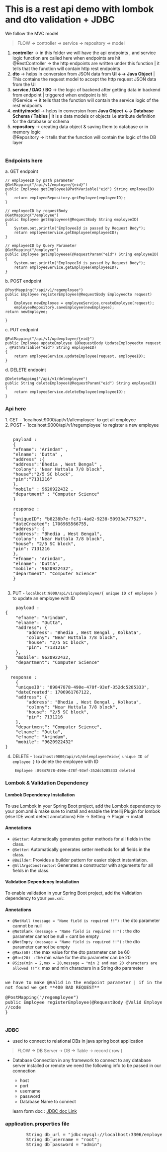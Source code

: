# This is a rest api demo with lombok and dto validation + JDBC
We follow the MVC model
>FLOW  → controller  → service → repository → model


1. **controller** → in this folder we will have the api endpoints , and service logic function are called here
   when endpoints are hit<br/>
   @RestController → the http endpoints are written under this function | it tells that the function
   will contain http rest endpoints
2. **dto** → helps in conversion from JSON data from **UI ←→ Java Object**  | This contains the request model to accept the http request JSON data from the UI <br/>
3. **service / DAO / BO** → the logic of backend after getting data in backend from endpoint | triggered when endpoint is hit <br/>
   @Service → it tells that the function will contain the service logic of the rest endpoints
4. **entity/model** → helps in conversion from **Java Object ←→ Database Schema / Tables** | It is a data models or objects i.e attribute definition for the database or schema <br/>
5. **repository** → creating data object & saving them to  database or in memory logic <br/>
   @Repository → it tells that the function will contain the logic of the DB layer<br/><br/>

### Endpoints here
a. GET endpoint

    // employeeID by path parameter    
    @GetMapping("/api/v1/employee/{eid}")
    public Employee getEmployee(@PathVariable("eid") String employeeID)
    {
        return employeeRepository.getEmployee(employeeID);
    }

    // employeeID by requestBody
    @GetMapping("/employee")
    public Employee getEmployeee(@RequestBody String employeeID)
    {
        System.out.println("EmployeeId is passed by Request Body");
        return employeeService.getEmployee(employeeID);
    }

    // employeeID by Query Parameter
    @GetMapping("/employee")
    public Employee getEmployeeee(@RequestParam("eid") String employeeID)
    {
        System.out.println("EmployeeId is passed by Request Body");
        return employeeService.getEmployee(employeeID);
    }


b. POST endpoint

    @PostMapping("/api/v1/regemployee")                                                
    public Employee registerEmployee(@RequestBody Employeedto request)
    {
        Employee newEmployee = employeeService.createEmployee(request);
        employeeRepository.saveEmployee(newEmployee);
    return newEmployee;

    }

c. PUT endpoint

    @PutMapping("/api/v1/updemployee/{eid}")
    public Employee updateEmployee (@RequestBody UpdateEmployeedto request , @PathVariable("eid") String employeeID)
    {
        return employeeService.updateEmployee(request, employeeID);
    }

d. DELETE endpoint

    @DeleteMapping("/api/v1/delemployee")
    public String deleteEmployee(@RequestParam("eid") String employeeID)
    {
        return employeeService.deleteEmployee(employeeID);
    }

<h3>Api here </h3>
1. GET - `localhost:9000/api/v1/allemployee`  to get all employee  <br/>
2. POST - `localhost:9000/api/v1/regemployee`  to register a new employee <br/>

<pre>
  
   payload :
   {
   "efname": "Arindam" ,
   "elname": "Dutta" ,
   "address" :{
   "address":"Bhedia , West Bengal" ,
   "colony": "Near Huttala 7/8 block",
   "house":"2/5 SC block",
   "pin":"7131216"
   },
   "mobile" : 9620922432 ,
   "department" : "Computer Science"
   }

   response :
   {
   "uniqueID": "b8238b7e-fc71-4ad2-9238-50933a777527",
   "dateCreated": 1706965566755,
   "address": {
   "address": "Bhedia , West Bengal",
   "colony": "Near Huttala 7/8 block",
   "house": "2/5 SC block",
   "pin": 7131216
   },
   "efname": "Arindam",
   "elname": "Dutta",
   "mobile": "9620922432",
   "department": "Computer Science"
   }
  
</pre>

3. PUT - `localhost:9000/api/v1/updemployee/{ unique ID of employee }`  to update an employee with ID

<pre>
    payload :
{
    "efname": "Arindam",
    "elname": "Dutta",
    "address": {
        "address": "Bhedia , West Bengal , Kolkata",
        "colony": "Near Huttala 7/8 block",
        "house": "2/5 SC block",
        "pin": "7131216"
    },
    "mobile": 9620922432,
    "department": "Computer Science"
}

  response :
    {
    "uniqueID": "89847878-490e-478f-93ef-352dc5285333",
    "dateCreated": 1706961767122,
    "address": {
        "address": "Bhedia , West Bengal , Kolkata",
        "colony": "Near Huttala 7/8 block",
        "house": "2/5 SC block",
        "pin": 7131216
    },
    "department": "Computer Science",
    "elname": "Dutta",
    "efname": "Arindam",
    "mobile": "9620922432"
}
</pre>


4. DELETE  -  `localhost:9000/api/v1/delemployee?eid={ unique ID of employee }`  to delete the employee with ID

        Employee :89847878-490e-478f-93ef-352dc5285333 deleted


### Lombok & Validation Dependency

#### Lombok Dependency Installation

To use Lombok in your Spring Boot project, add the Lombok dependency to your pom.xml & make sure to install and enable the Intellij Plugin for lombok (else IDE wont detect annotations)
   File -> Setting -> Plugin -> install

#### Annotations

- `@Getter`: Automatically generates getter methods for all fields in the class.
- `@Setter`: Automatically generates setter methods for all fields in the class.
- `@Builder`: Provides a builder pattern for easier object instantiation.
- `@AllArgsConstructor`: Generates a constructor with arguments for all fields in the class.

#### Validation Dependency Installation

To enable validation in your Spring Boot project, add the Validation dependency to your `pom.xml`:

#### Annotations

- `@NotNull (message = "Name field is required !!")` : the dto parameter cannot be null
- `@NotBlank (message = "Name field is required !!")` : the dto parameter cannot be null + cant be empty
- `@NotEmpty (message = "Name field is required !!")` : the dto parameter cannot be empty
- `@Max(60)` : the max value for the dto parameter can be 60
- `@Min(20) ` : the min value for the dto parameter can be 20
- `@Size(min = 2,max = 20,message = "min 2 and max 20 characters are allowed !!")`:
  max and min characters in a String dto parameter

<pre>

we have to make @Valid in the endpoint parameter | if in the incoming body any of the validation is
not found we get **400 BAD REQUEST**

@PostMapping("/regemployee")
public Employee registerEmployee(@RequestBody @Valid Employeedto request) throws SQLException {
//code 
}

</pre>


### JDBC
- used to connect to relational DBs in java spring boot application
> FLOW → DB Server → DB → Table → record ( row )

- Database Connection in any framework
  to connect to any database server installed or remote we need the following info to be passed in our
  connection
   * host
   * port
   * username
   * password
   * Database Name to connect

  learn form doc  :  [JDBC doc Link](https://docs.google.com/document/d/1oMDdmSlQryVSw5POggkbzv_zMlEN9hNYDh_IaXQLDB8/view)

### application.properties file
<pre>
        String db_url = "jdbc:mysql://localhost:3306/employee_db_jdbc?createDatabaseIfNotExist=true";
        String db_username = "root";
        String db_password = "admin";
</pre>
